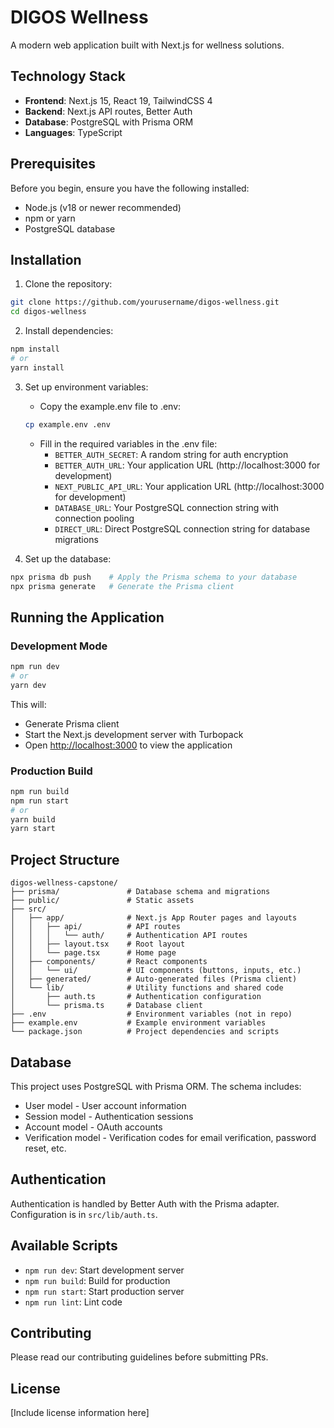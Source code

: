 # DIGOS Wellness

A modern web application built with Next.js for wellness solutions.

## Technology Stack

- **Frontend**: Next.js 15, React 19, TailwindCSS 4
- **Backend**: Next.js API routes, Better Auth
- **Database**: PostgreSQL with Prisma ORM
- **Languages**: TypeScript

## Prerequisites

Before you begin, ensure you have the following installed:
- Node.js (v18 or newer recommended)
- npm or yarn
- PostgreSQL database

## Installation

1. Clone the repository:
```bash
git clone https://github.com/yourusername/digos-wellness.git
cd digos-wellness
```

2. Install dependencies:
```bash
npm install
# or
yarn install
```

3. Set up environment variables:
   - Copy the example.env file to .env:
   ```bash
   cp example.env .env
   ```
   - Fill in the required variables in the .env file:
     - `BETTER_AUTH_SECRET`: A random string for auth encryption
     - `BETTER_AUTH_URL`: Your application URL (http://localhost:3000 for development)
     - `NEXT_PUBLIC_API_URL`: Your application URL (http://localhost:3000 for development)
     - `DATABASE_URL`: Your PostgreSQL connection string with connection pooling
     - `DIRECT_URL`: Direct PostgreSQL connection string for database migrations

4. Set up the database:
```bash
npx prisma db push    # Apply the Prisma schema to your database
npx prisma generate   # Generate the Prisma client
```

## Running the Application

### Development Mode

```bash
npm run dev
# or
yarn dev
```

This will:
- Generate Prisma client
- Start the Next.js development server with Turbopack
- Open [http://localhost:3000](http://localhost:3000) to view the application

### Production Build

```bash
npm run build
npm run start
# or
yarn build
yarn start
```

## Project Structure

```
digos-wellness-capstone/
├── prisma/               # Database schema and migrations
├── public/               # Static assets
├── src/
│   ├── app/              # Next.js App Router pages and layouts
│   │   ├── api/          # API routes
│   │   │   └── auth/     # Authentication API routes
│   │   ├── layout.tsx    # Root layout
│   │   └── page.tsx      # Home page
│   ├── components/       # React components
│   │   └── ui/           # UI components (buttons, inputs, etc.)
│   ├── generated/        # Auto-generated files (Prisma client)
│   └── lib/              # Utility functions and shared code
│       ├── auth.ts       # Authentication configuration
│       └── prisma.ts     # Database client
├── .env                  # Environment variables (not in repo)
├── example.env           # Example environment variables
└── package.json          # Project dependencies and scripts
```

## Database

This project uses PostgreSQL with Prisma ORM. The schema includes:
- User model - User account information
- Session model - Authentication sessions
- Account model - OAuth accounts
- Verification model - Verification codes for email verification, password reset, etc.

## Authentication

Authentication is handled by Better Auth with the Prisma adapter. Configuration is in `src/lib/auth.ts`.

## Available Scripts

- `npm run dev`: Start development server
- `npm run build`: Build for production
- `npm run start`: Start production server
- `npm run lint`: Lint code

## Contributing

Please read our contributing guidelines before submitting PRs.

## License

[Include license information here]

